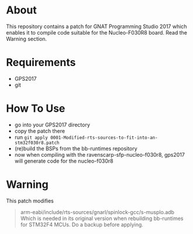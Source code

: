# About
This repository contains a patch for GNAT Programming Studio 2017 which enables
it to compile code suitable for the Nucleo-F030R8 board. Read the Warning
section.

# Requirements
* GPS2017
* git

# How To Use
* go into your GPS2017 directory
* copy the patch there
* run `git apply 0001-Modified-rts-sources-to-fit-into-an-stm32f030r8.patch`
* (re)build the BSPs from the bb-runtimes repository
* now when compiling with the ravenscarp-sfp-nucleo-f030r8, gps2017 will
  generate code for the nucleo-f030r8

# Warning
This patch modifies
> arm-eabi/include/rts-sources/gnarl/spinlock-gcc/s-musplo.adb
Which is needed in its original version when rebuilding bb-runtimes for STM32F4
MCUs. Do a backup before applying.
